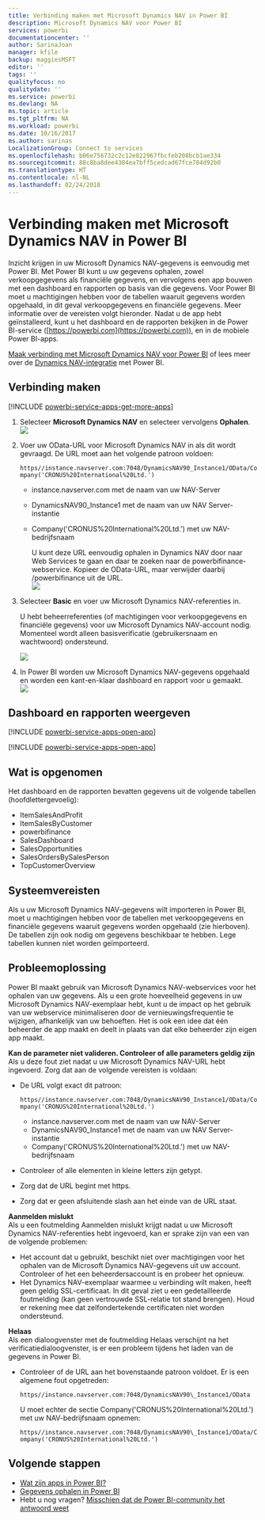 ```yaml
---
title: Verbinding maken met Microsoft Dynamics NAV in Power BI
description: Microsoft Dynamics NAV voor Power BI
services: powerbi
documentationcenter: ''
author: SarinaJoan
manager: kfile
backup: maggiesMSFT
editor: ''
tags: ''
qualityfocus: no
qualitydate: ''
ms.service: powerbi
ms.devlang: NA
ms.topic: article
ms.tgt_pltfrm: NA
ms.workload: powerbi
ms.date: 10/16/2017
ms.author: sarinas
LocalizationGroup: Connect to services
ms.openlocfilehash: b06e756732c2c12e822967fbcfeb208bcb1ae334
ms.sourcegitcommit: 88c8ba8dee4384ea7bff5cedcad67fce784d92b0
ms.translationtype: HT
ms.contentlocale: nl-NL
ms.lasthandoff: 02/24/2018
---
```

# <a name="connect-to-microsoft-dynamics-nav-with-power-bi"></a>Verbinding maken met Microsoft Dynamics NAV in Power BI
Inzicht krijgen in uw Microsoft Dynamics NAV-gegevens is eenvoudig met Power BI. Met Power BI kunt u uw gegevens ophalen, zowel verkoopgegevens als financiële gegevens, en vervolgens een app bouwen met een dashboard en rapporten op basis van die gegevens. Voor Power BI moet u machtigingen hebben voor de tabellen waaruit gegevens worden opgehaald, in dit geval verkoopgegevens en financiële gegevens. Meer informatie over de vereisten volgt hieronder. Nadat u de app hebt geïnstalleerd, kunt u het dashboard en de rapporten bekijken in de Power BI-service ([https://powerbi.com](https://powerbi.com)), en in de mobiele Power BI-apps. 

[Maak verbinding met Microsoft Dynamics NAV voor Power BI](https://app.powerbi.com/getdata/services/microsoft-dynamics-nav) of lees meer over de [Dynamics NAV-integratie](https://powerbi.microsoft.com/integrations/microsoft-dynamics-nav) met Power BI.

## <a name="how-to-connect"></a>Verbinding maken
[!INCLUDE [powerbi-service-apps-get-more-apps](./includes/powerbi-service-apps-get-more-apps.md)]

1. Selecteer **Microsoft Dynamics NAV** en selecteer vervolgens **Ophalen**.  
   ![](media/service-connect-to-microsoft-dynamics-nav/mdnav.png)
2. Voer uw OData-URL voor Microsoft Dynamics NAV in als dit wordt gevraagd. De URL moet aan het volgende patroon voldoen:
   
    `https//instance.navserver.com:7048/DynamicsNAV90_Instance1/OData/Company('CRONUS%20International%20Ltd.')`
   
   * instance.navserver.com met de naam van uw NAV-Server
   * DynamicsNAV90\_Instance1 met de naam van uw NAV Server-instantie
   * Company('CRONUS%20International%20Ltd.') met uw NAV-bedrijfsnaam
     
     U kunt deze URL eenvoudig ophalen in Dynamics NAV door naar Web Services te gaan en daar te zoeken naar de powerbifinance-webservice. Kopieer de OData-URL, maar verwijder daarbij /powerbifinance uit de URL.  
     ![](media/service-connect-to-microsoft-dynamics-nav/param.png)
3. Selecteer **Basic** en voer uw Microsoft Dynamics NAV-referenties in.
   
    U hebt beheerreferenties (of machtigingen voor verkoopgegevens en financiële gegevens) voor uw Microsoft Dynamics NAV-account nodig.  Momenteel wordt alleen basisverificatie (gebruikersnaam en wachtwoord) ondersteund.
   
    ![](media/service-connect-to-microsoft-dynamics-nav/creds.png)
4. In Power BI worden uw Microsoft Dynamics NAV-gegevens opgehaald en worden een kant-en-klaar dashboard en rapport voor u gemaakt.   
   ![](media/service-connect-to-microsoft-dynamics-nav/dashboard.png)

## <a name="view-the-dashboard-and-reports"></a>Dashboard en rapporten weergeven
[!INCLUDE [powerbi-service-apps-open-app](./includes/powerbi-service-apps-open-app.md)]

[!INCLUDE [powerbi-service-apps-open-app](./includes/powerbi-service-apps-what-now.md)]

## <a name="whats-included"></a>Wat is opgenomen
Het dashboard en de rapporten bevatten gegevens uit de volgende tabellen (hoofdlettergevoelig):  

* ItemSalesAndProfit  
* ItemSalesByCustomer  
* powerbifinance  
* SalesDashboard  
* SalesOpportunities  
* SalesOrdersBySalesPerson  
* TopCustomerOverview  

## <a name="system-requirements"></a>Systeemvereisten
Als u uw Microsoft Dynamics NAV-gegevens wilt importeren in Power BI, moet u machtigingen hebben voor de tabellen met verkoopgegevens en financiële gegevens waaruit gegevens worden opgehaald (zie hierboven). De tabellen zijn ook nodig om gegevens beschikbaar te hebben. Lege tabellen kunnen niet worden geïmporteerd.

## <a name="troubleshooting"></a>Probleemoplossing
Power BI maakt gebruik van Microsoft Dynamics NAV-webservices voor het ophalen van uw gegevens. Als u een grote hoeveelheid gegevens in uw Microsoft Dynamics NAV-exemplaar hebt, kunt u de impact op het gebruik van uw webservice minimaliseren door de vernieuwingsfrequentie te wijzigen, afhankelijk van uw behoeften. Het is ook een idee dat één beheerder de app maakt en deelt in plaats van dat elke beheerder zijn eigen app maakt.

**Kan de parameter niet valideren. Controleer of alle parameters geldig zijn**  
Als u deze fout ziet nadat u uw Microsoft Dynamics NAV-URL hebt ingevoerd. Zorg dat aan de volgende vereisten is voldaan:

* De URL volgt exact dit patroon:
  
    `https//instance.navserver.com:7048/DynamicsNAV90_Instance1/OData/Company('CRONUS%20International%20Ltd.')`
  
  * instance.navserver.com met de naam van uw NAV-Server
  * DynamicsNAV90\_Instance1 met de naam van uw NAV Server-instantie
  * Company('CRONUS%20International%20Ltd.') met uw NAV-bedrijfsnaam
* Controleer of alle elementen in kleine letters zijn getypt.  
* Zorg dat de URL begint met https.  
* Zorg dat er geen afsluitende slash aan het einde van de URL staat.

**Aanmelden mislukt**  
Als u een foutmelding Aanmelden mislukt krijgt nadat u uw Microsoft Dynamics NAV-referenties hebt ingevoerd, kan er sprake zijn van een van de volgende problemen:

* Het account dat u gebruikt, beschikt niet over machtigingen voor het ophalen van de Microsoft Dynamics NAV-gegevens uit uw account. Controleer of het een beheerdersaccount is en probeer het opnieuw.
* Het Dynamics NAV-exemplaar waarmee u verbinding wilt maken, heeft geen geldig SSL-certificaat. In dit geval ziet u een gedetailleerde foutmelding (kan geen vertrouwde SSL-relatie tot stand brengen). Houd er rekening mee dat zelfondertekende certificaten niet worden ondersteund.

**Helaas**  
Als een dialoogvenster met de foutmelding Helaas verschijnt na het verificatiedialoogvenster, is er een probleem tijdens het laden van de gegevens in Power BI.

* Controleer of de URL aan het bovenstaande patroon voldoet. Er is een algemene fout opgetreden:
  
    `https//instance.navserver.com:7048/DynamicsNAV90\_Instance1/OData`
  
    U moet echter de sectie Company('CRONUS%20International%20Ltd.') met uw NAV-bedrijfsnaam opnemen:
  
    `https//instance.navserver.com:7048/DynamicsNAV90\_Instance1/OData/Company('CRONUS%20International%20Ltd.')`

## <a name="next-steps"></a>Volgende stappen
* [Wat zijn apps in Power BI?](service-install-use-apps.md)
* [Gegevens ophalen in Power BI](service-get-data.md)
* Hebt u nog vragen? [Misschien dat de Power BI-community het antwoord weet](http://community.powerbi.com/)

